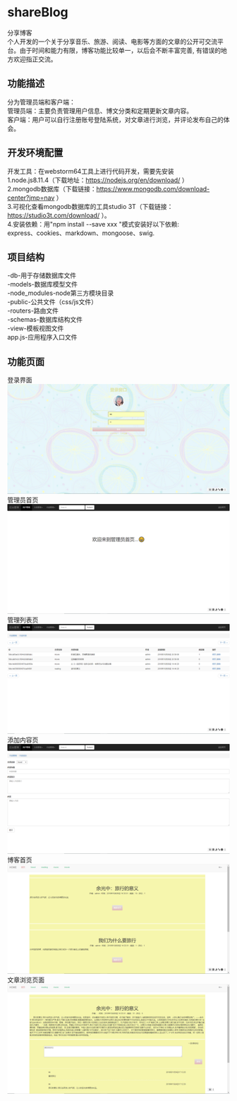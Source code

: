 # shareBlog
分享博客  
个人开发的一个关于分享音乐、旅游、阅读、电影等方面的文章的公开可交流平台。由于时间和能力有限，博客功能比较单一，以后会不断丰富完善, 
有错误的地方欢迎指正交流。
  
## 功能描述

分为管理员端和客户端：  
管理员端：主要负责管理用户信息、博文分类和定期更新文章内容。  
客户端：用户可以自行注册账号登陆系统，对文章进行浏览，并评论发布自己的体会。  

## 开发环境配置  
开发工具：在webstorm64工具上进行代码开发，需要先安装  
1.node.js8.11.4（下载地址：https://nodejs.org/en/download/ ）  
2.mongodb数据库（下载链接：https://www.mongodb.com/download-center?jmp=nav ）  
3.可视化查看mongodb数据库的工具studio 3T（下载链接：https://studio3t.com/download/ ）。   
4.安装依赖：用"npm install --save xxx "模式安装好以下依赖:  
 express、cookies、markdown、mongoose、swig.  
## 项目结构
-db-用于存储数据库文件  
-models-数据库模型文件  
-node_modules-node第三方模块目录  
-public-公共文件（css/js文件）  
-routers-路由文件  
-schemas-数据库结构文件  
-view-模板视图文件  
app.js-应用程序入口文件  
 ## 功能页面 
 登录界面  
![Image text](https://github.com/guoyiji3/shareBlog/blob/master/images-RM/login.png)  
管理员首页  
![Image text](https://github.com/guoyiji3/shareBlog/blob/master/images-RM/admin.png)  
管理列表页  
![Image text](https://github.com/guoyiji3/shareBlog/blob/master/images-RM/list.png)  
添加内容页  
![Image text](https://github.com/guoyiji3/shareBlog/blob/master/images-RM/add.png)  
博客首页  
![Image text](https://github.com/guoyiji3/shareBlog/blob/master/images-RM/index.png)  
文章浏览页面  
![Image text](https://github.com/guoyiji3/shareBlog/blob/master/images-RM/detail.png)
